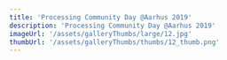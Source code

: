 ```yaml
---
title: 'Processing Community Day @Aarhus 2019'
description: 'Processing Community Day @Aarhus 2019'
imageUrl: '/assets/galleryThumbs/large/12.jpg'
thumbUrl: '/assets/galleryThumbs/thumbs/12_thumb.png'
---
```

